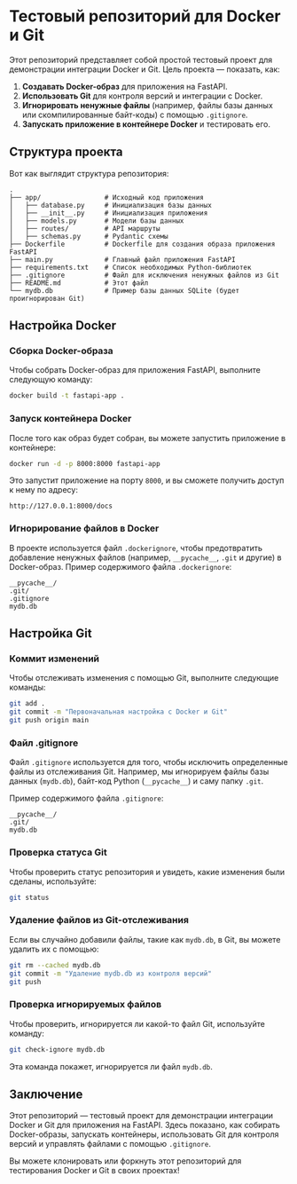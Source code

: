 # Тестовый репозиторий для Docker и Git

Этот репозиторий представляет собой простой тестовый проект для демонстрации интеграции Docker и Git. Цель проекта — показать, как:

1. **Создавать Docker-образ** для приложения на FastAPI.
2. **Использовать Git** для контроля версий и интеграции с Docker.
3. **Игнорировать ненужные файлы** (например, файлы базы данных или скомпилированные байт-коды) с помощью `.gitignore`.
4. **Запускать приложение в контейнере Docker** и тестировать его.

## Структура проекта

Вот как выглядит структура репозитория:

```
.
├── app/                # Исходный код приложения
│   ├── database.py     # Инициализация базы данных
│   ├── __init__.py     # Инициализация приложения
│   ├── models.py       # Модели базы данных
│   ├── routes/         # API маршруты
│   ├── schemas.py      # Pydantic схемы
├── Dockerfile          # Dockerfile для создания образа приложения FastAPI
├── main.py             # Главный файл приложения FastAPI
├── requirements.txt    # Список необходимых Python-библиотек
├── .gitignore          # Файл для исключения ненужных файлов из Git
├── README.md           # Этот файл
└── mydb.db             # Пример базы данных SQLite (будет проигнорирован Git)
```

## Настройка Docker

### Сборка Docker-образа

Чтобы собрать Docker-образ для приложения FastAPI, выполните следующую команду:

```bash
docker build -t fastapi-app .
```

### Запуск контейнера Docker
После того как образ будет собран, вы можете запустить приложение в контейнере:

```bash
docker run -d -p 8000:8000 fastapi-app
```

Это запустит приложение на порту `8000`, и вы сможете получить доступ к нему по адресу:

```
http://127.0.0.1:8000/docs
```

### Игнорирование файлов в Docker

В проекте используется файл `.dockerignore`, чтобы предотвратить добавление ненужных файлов (например, `__pycache__`, `.git` и другие) в Docker-образ. Пример содержимого файла `.dockerignore`:

```
__pycache__/
.git/
.gitignore
mydb.db
```

## Настройка Git

### Коммит изменений

Чтобы отслеживать изменения с помощью Git, выполните следующие команды:

```bash
git add .
git commit -m "Первоначальная настройка с Docker и Git"
git push origin main
```

### Файл .gitignore

Файл `.gitignore` используется для того, чтобы исключить определенные файлы из отслеживания Git. Например, мы игнорируем файлы базы данных (`mydb.db`), байт-код Python (`__pycache__`) и саму папку `.git`.

Пример содержимого файла `.gitignore`:

```
__pycache__/
.git/
mydb.db
```

### Проверка статуса Git

Чтобы проверить статус репозитория и увидеть, какие изменения были сделаны, используйте:

```bash
git status
```

### Удаление файлов из Git-отслеживания

Если вы случайно добавили файлы, такие как `mydb.db`, в Git, вы можете удалить их с помощью:

```bash
git rm --cached mydb.db
git commit -m "Удаление mydb.db из контроля версий"
git push
```

### Проверка игнорируемых файлов

Чтобы проверить, игнорируется ли какой-то файл Git, используйте команду:

```bash
git check-ignore mydb.db
```

Эта команда покажет, игнорируется ли файл `mydb.db`.

## Заключение

Этот репозиторий — тестовый проект для демонстрации интеграции Docker и Git для приложения на FastAPI. Здесь показано, как собирать Docker-образы, запускать контейнеры, использовать Git для контроля версий и управлять файлами с помощью `.gitignore`.

Вы можете клонировать или форкнуть этот репозиторий для тестирования Docker и Git в своих проектах!
